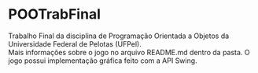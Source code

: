 # POOTrabFinal
Trabalho Final da disciplina de Programação Orientada a Objetos da Universidade Federal de Pelotas (UFPel). </br>
Mais informações sobre o jogo no arquivo README.md dentro da pasta. O jogo possui implementação gráfica feito com a API Swing.
